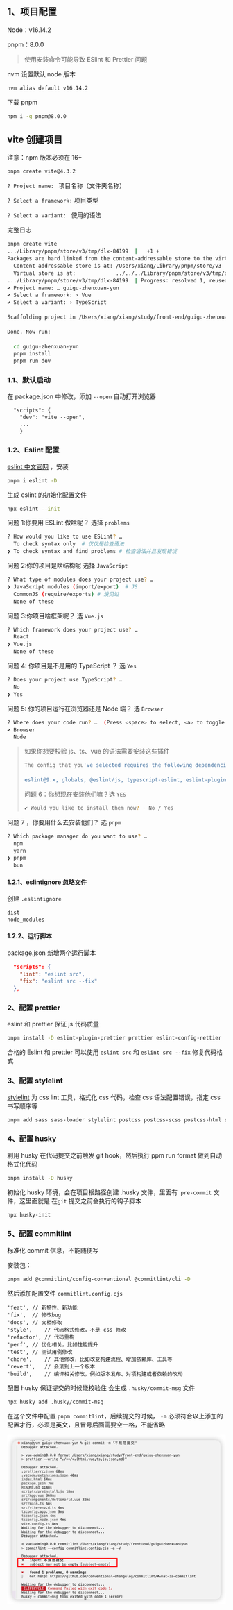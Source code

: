 ## 1、项目配置

Node：v16.14.2

pnpm：8.0.0

> 使用安装命令可能导致 ESlint 和 Prettier 问题

nvm 设置默认 node 版本

```sh
nvm alias default v16.14.2
```

下载 pnpm

```sh
npm i -g pnpm@8.0.0
```

## vite 创建项目

注意：npm 版本必须在 16+

```sh
pnpm create vite@4.3.2
```

`? Project name: ` 项目名称（文件夹名称）

`? Select a framework:` 项目类型

`? Select a variant: ` 使用的语法

完整日志

```sh
pnpm create vite
.../Library/pnpm/store/v3/tmp/dlx-84199  |   +1 +
Packages are hard linked from the content-addressable store to the virtual store.
  Content-addressable store is at: /Users/xiang/Library/pnpm/store/v3
  Virtual store is at:             ../../../Library/pnpm/store/v3/tmp/dlx-84199/node_modules/.pnpm
.../Library/pnpm/store/v3/tmp/dlx-84199  | Progress: resolved 1, reused 1, downloaded 0, added 1, done
✔ Project name: … guigu-zhenxuan-yun
✔ Select a framework: › Vue
✔ Select a variant: › TypeScript

Scaffolding project in /Users/xiang/xiang/study/front-end/guigu-zhenxuan-yun...

Done. Now run:

  cd guigu-zhenxuan-yun
  pnpm install
  pnpm run dev
```

### 1.1、默认启动

在 package.json 中修改，添加 `--open` 自动打开浏览器

```
  "scripts": {
    "dev": "vite --open",
    ...
    }
```

### 1.2、Eslint 配置

[eslint 中文官网](http://eslint.cn) ，安装

```sh
pnpm i eslint -D
```

生成 eslint 的初始化配置文件

```sh
npx eslint --init
```

问题 1:你要用 ESLint 做啥呢？ 选择 `problems`

```sh
? How would you like to use ESLint? …
  To check syntax only  # 仅仅是检查语法
❯ To check syntax and find problems # 检查语法并且发现错误
```

问题 2:你的项目是啥结构呢 选择 `JavaScript`

```sh
? What type of modules does your project use? …
❯ JavaScript modules (import/export)  # JS
  CommonJS (require/exports) # 没见过
  None of these
```

问题 3:你项目啥框架呢？ 选 `Vue.js`

```sh
? Which framework does your project use? …
  React
❯ Vue.js
  None of these
```

问题 4: 你项目是不是用的 TypeScript ？ 选 `Yes`

```sh
? Does your project use TypeScript? …
  No
❯ Yes
```

问题 5: 你的项目运行在浏览器还是 Node 端？ 选 `Browser`

```sh
? Where does your code run? …  (Press <space> to select, <a> to toggle all, <i> to invert selection)
✔ Browser
  Node
```

> 如果你想要校验 js、ts、vue 的语法需要安装这些插件
>
> ```sh
> The config that you've selected requires the following dependencies:
>
> eslint@9.x, globals, @eslint/js, typescript-eslint, eslint-plugin-vue
> ```
>
> 问题 6：你想现在安装他们嘛？选 `YES`
>
> ```sh
> ✔ Would you like to install them now? · No / Yes
> ```

问题 7 ，你要用什么去安装他们？ 选 `pnpm`

```sh
? Which package manager do you want to use? …
  npm
  yarn
❯ pnpm
  bun
```

#### 1.2.1、eslintignore 忽略文件

创建 `.eslintignore`

```
dist
node_modules
```

#### 1.2.2、运行脚本

package.json 新增两个运行脚本

```json
  "scripts": {
    "lint": "eslint src",
    "fix": "eslint src --fix"
  },
```

### 2、配置 prettier

eslint 和 prettier 保证 js 代码质量

```sh
pnpm install -D eslint-plugin-prettier prettier eslint-config-rettier
```

合格的 Eslint 和 prettier 可以使用 `eslint src` 和 `eslint src --fix` 修复代码格式

### 3、配置 stylelint

[stylelint](https://stylelint.bootcss.com/) 为 css lint 工具，格式化 css 代码，检查 css 语法配置错误，指定 css 书写顺序等

```sh
pnpm add sass sass-loader stylelint postcss postcss-scss postcss-html stylelint-config-prettier stylelint-config-recess-order stylelint-config-recommended-scss stylelint-config-standard stylelint-config-standard-vue stylelint-scss stylelint-order stylelint-config-statndard-scss -D
```

### 4、配置 husky

利用 husky 在代码提交之前触发 git hook，然后执行 ppm run format 做到自动格式化代码

```sh
pnpm install -D husky
```

初始化 husky 环境，会在项目根路径创建 .husky 文件，里面有` pre-commit` 文件，这里面就是 在`git` 提交之前会执行的钩子脚本

```sh
npx husky-init
```

### 5、配置 commitlint

标准化 commit 信息，不能随便写

安装包：

```sh
pnpm add @commitlint/config-conventional @commitlint/cli -D
```

然后添加配置文件 `commitlint.config.cjs`

```
'feat', // 新特性、新功能
'fix',  // 修改bug
'docs', // 文档修改
'style',    // 代码格式修改，不是 css 修改
'refactor', // 代码重构
'perf', // 优化相关，比如性能提升
'test', // 测试用例修改
'chore',    // 其他修改，比如改变构建流程、增加依赖库、工具等
'revert',   // 会滚到上一个版本
'build',    // 编译相关修改，例如版本发布、对项构建或者依赖的改动
```

配置 husky 保证提交的时候能校验住 会生成 `.husky/commit-msg` 文件

```sh
npx husky add .husky/commit-msg
```

在这个文件中配置 `pnpm commitlint`，后续提交的时候， `-m` 必须符合以上添加的配置才行，必须是英文，且冒号后面需要空一格，不能省略

![](images/Pasted%20image%2020240701111305.png)
